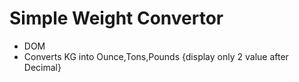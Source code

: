 # Simple Weight Convertor
* DOM 
* Converts KG into Ounce,Tons,Pounds {display only 2 value after Decimal}
